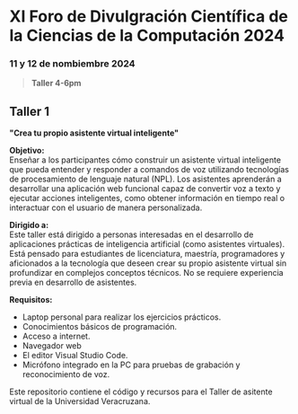 # XI Foro de Divulgración Científica de la Ciencias de la Computación 2024

### 11 y 12 de nombiembre 2024

> **Taller 4-6pm**

## Taller 1
**"Crea tu propio asistente virtual inteligente"**

**Objetivo:**  
Enseñar a los participantes cómo construir un asistente virtual inteligente que pueda entender y responder a comandos de voz utilizando tecnologías de procesamiento de lenguaje natural (NPL). Los asistentes aprenderán a desarrollar una aplicación web funcional capaz de convertir voz a texto y ejecutar acciones inteligentes, como obtener información en tiempo real o interactuar con el usuario de manera personalizada.

**Dirigido a:**  
Este taller está dirigido a personas interesadas en el desarrollo de aplicaciones prácticas de inteligencia artificial (como asistentes virtuales). Está pensado para estudiantes de licenciatura, maestría, programadores y aficionados a la tecnología que deseen crear su propio asistente virtual sin profundizar en complejos conceptos técnicos. No se requiere experiencia previa en desarrollo de asistentes.

**Requisitos:**  
- Laptop personal para realizar los ejercicios prácticos.
- Conocimientos básicos de programación.
- Acceso a internet.
- Navegador web
- El editor Visual Studio Code.
- Micrófono integrado en la PC para pruebas de grabación y reconocimiento de voz.

Este repositorio contiene el código y recursos para el Taller de asitente virtual de la Universidad Veracruzana.
